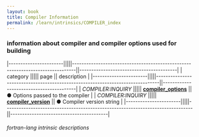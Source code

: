 ```yaml
---
layout: book
title: Compiler Information
permalink: /learn/intrinsics/COMPILER_index
---
```

### information about compiler and compiler options used for building

|-----------------------|||||-------------------------------------------------------------------------------||-----------------------------------------|
| category              ||||| page                                                                          || description                             |
|-----------------------|||||-------------------------------------------------------------------------------||-----------------------------------------|
| *COMPILER:INQUIRY*    ||||| [__compiler\_options__]({{site.baseurl}}/learn/intrinsics/COMPILER_OPTIONS)   || &#9679; Options passed to the compiler  |
| *COMPILER:INQUIRY*    ||||| [__compiler\_version__]({{site.baseurl}}/learn/intrinsics/COMPILER_VERSION)   || &#9679; Compiler version string         |
|-----------------------|||||-------------------------------------------------------------------------------||-----------------------------------------|

###### fortran-lang intrinsic descriptions
